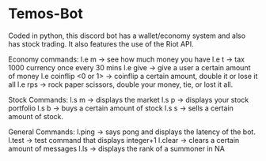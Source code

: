 # Temos-Bot
Coded in python, this discord bot has a wallet/economy system and also has stock trading. It also features the use of the Riot API.

Economy commands:
  l.e m -> see how much money you have
  l.e t -> tax 1000 currency once every 30 mins
  l.e give <user> <amount> -> give a user a certain amount of money
  l.e coinflip <0 or 1> <amount> -> coinflip a certain amount, double it or lose it all
  l.e rps <r or p or s> <amount> -> rock paper scissors, double your money, tie, or lost it all.
  
Stock Commands:
  l.s m -> displays the market
  l.s p -> displays your stock portfolio
  l.s b <STOCK NAME> <amount> -> buys a certain amount of stock 
  l.s s <STOCK NAME> <amount> -> sells a certain amount of stock.

General Commands:
  l.ping -> says pong and displays the latency of the bot.
  l.test <integer> -> test command that displays integer+1
  l.clear <integer> -> clears a certain amount of messages
  l.ls <summonername> -> displays the rank of a summoner in NA

